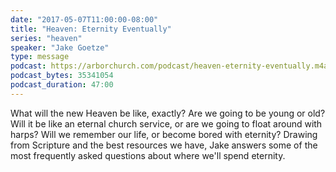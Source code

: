 ```yaml
---
date: "2017-05-07T11:00:00-08:00"
title: "Heaven: Eternity Eventually"
series: "heaven"
speaker: "Jake Goetze"
type: message
podcast: https://arborchurch.com/podcast/heaven-eternity-eventually.m4a
podcast_bytes: 35341054 
podcast_duration: 47:00
---
```


What will the new Heaven be like, exactly? Are we going to be young or old? Will it be like an eternal church service, or are we going to float around with harps? Will we remember our life, or become bored with eternity? Drawing from Scripture and the best resources we have, Jake answers some of the most frequently asked questions about where we'll spend eternity. 

